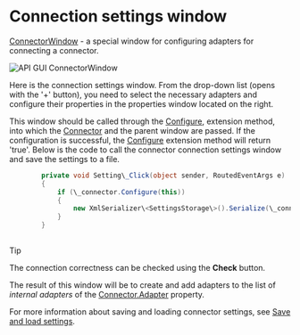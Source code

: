 # Connection settings window

[ConnectorWindow](../api/StockSharp.Xaml.ConnectorWindow.html) \- a special window for configuring adapters for connecting a connector. 

![API GUI ConnectorWindow](~/images/API_GUI_ConnectorWindow.png)

Here is the connection settings window. From the drop\-down list (opens with the '+' button), you need to select the necessary adapters and configure their properties in the properties window located on the right. 

This window should be called through the [Configure](../api/StockSharp.Xaml.Extensions.Configure.html), extension method, into which the [Connector](../api/StockSharp.Algo.Connector.html) and the parent window are passed. If the configuration is successful, the [Configure](../api/StockSharp.Xaml.Extensions.Configure.html) extension method will return 'true'. Below is the code to call the connector connection settings window and save the settings to a file. 

```cs
		private void Setting\_Click(object sender, RoutedEventArgs e)
		{
			if (\_connector.Configure(this))
			{
				new XmlSerializer\<SettingsStorage\>().Serialize(\_connector.Save(), \_connectorFile);
			}
		}
	  				
```

> [!TIP]
> The connection correctness can be checked using the **Check** button.

The result of this window will be to create and add adapters to the list of *internal adapters* of the [Connector.Adapter](../api/StockSharp.Algo.Connector.Adapter.html) property. 

For more information about saving and loading connector settings, see [Save and load settings](API_Connectors_SaveConnectorSettings.md).
